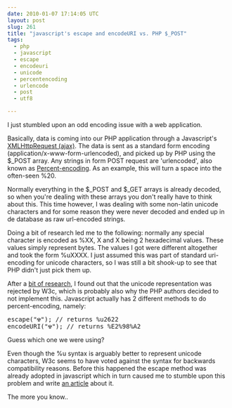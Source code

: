```yaml
---
date: 2010-01-07 17:14:05 UTC
layout: post
slug: 261
title: "javascript's escape and encodeURI vs. PHP $_POST"
tags:
  - php
  - javascript
  - escape
  - encodeuri
  - unicode
  - percentencoding
  - urlencode
  - post
  - utf8

---
```

<p>I just stumbled upon an odd encoding issue with a web application.</p>

<p>Basically, data is coming into our PHP application through a Javascript's <a href="http://www.w3.org/TR/XMLHttpRequest/">XMLHttpRequest (ajax)</a>. The data is sent as a standard form encoding (application/x-www-form-urlencoded), and picked up by PHP using the $_POST array. Any strings in form POST request are 'urlencoded', also known as <a href="http://en.wikipedia.org/wiki/Percent-encoding">Percent-encoding</a>. As an example, this will turn a space into the often-seen %20.</p>

<p>Normally everything in the $_POST and $_GET arrays is already decoded, so when you're dealing with these arrays you don't really have to think about this. This time however, I was dealing with some non-latin unicode characters and for some reason they were never decoded and ended up in de database as raw url-encoded strings.</p>

<p>Doing a bit of research led me to the following: normally any special character is encoded as %XX, X and X being 2 hexadecimal values. These values simply represent bytes. The values I got were different altogether and took the form %uXXXX. I just assumed this was part of standard uri-encoding for unicode characters, so I was still a bit shook-up to see that PHP didn't just pick them up.</p>

<p>After a <a href="http://en.wikipedia.org/wiki/Urlencode#Non-standard_implementations">bit of research</a>, I found out that the unicode representation was rejected by W3c, which is probably also why the PHP authors decided to not implement this. Javascript actually has 2 different methods to do percent-encoding, namely:</p>

<pre>
escape("☢"); // returns %u2622
encodeURI("☢"); // returns %E2%98%A2
</pre>

<p>Guess which one we were using?</p>

<p>Even though the %u syntax is arguably better to represent unicode characters, W3c seems to have voted against the syntax for backwards compatibility reasons. Before this happened the escape method was already adopted in javascript which in turn caused me to stumble upon this problem and write <a href="http://evertpot.com/261">an article</a> about it.</p>

<p>The more you know..</p>
